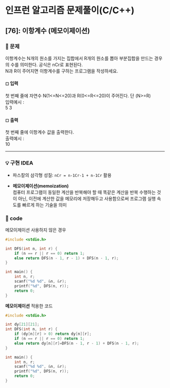# 인프런 알고리즘 문제풀이(C/C++)

## [76]: 이항계수 (메모이제이션)

### 🌴 문제

이항계수는 N개의 원소를 가지는 집합에서 R개의 원소를 뽑아 부분집합을 만드는 경우의 수를 의미한다. 공식은 nCr로 표현된다.<br>
N과 R이 주어지면 이항계수를 구하는 프로그램을 작성하세요.

#### ◻ 입력

첫 번째 줄에 자연수 N(1<=N<=20)과 R(0<=R<=20)이 주어진다. 단 (N>=R)<br>
입력예시 : <br>
5 3

#### ◻ 출력

첫 번째 줄에 이항계수 값을 출력한다.<br>
출력예시 :<br>
10

---

### 💡 구현 IDEA

- 파스칼의 삼각형 성질: `nCr = n-1Cr-1 + n-1Cr` 활용

- **메모이제이션(memoization)**<br>
  컴퓨터 프로그램이 동일한 계산을 반복해야 할 때 똑같은 계산을 반복 수행하는 것이 아닌, 이전에 계산한 값을 메모리에 저장해두고 사용함으로써 프로그램 실행 속도를 빠르게 하는 기술을 의미

### 🤠 code

메모이제이션 사용하지 않은 경우

```c++
#include <stdio.h>

int DFS(int n, int r) {
	if (n == r || r == 0) return 1;
	else return DFS(n - 1, r - 1) + DFS(n - 1, r);
}

int main() {
	int n, r;
	scanf("%d %d", &n, &r);
	printf("%d", DFS(n, r));
	return 0;
}
```

**메모이제이션** 적용한 코드

```c++
#include <stdio.h>

int dy[21][21];
int DFS(int n, int r) {
	if (dy[n][r] > 0) return dy[n][r];
	if (n == r || r == 0) return 1;
	else return dy[n][r]=DFS(n - 1, r - 1) + DFS(n - 1, r);
}

int main() {
	int n, r;
	scanf("%d %d", &n, &r);
	printf("%d", DFS(n, r));
	return 0;
}
```
